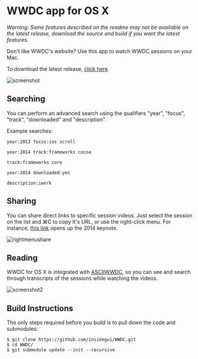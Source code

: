 # WWDC app for OS X

*Warning: Some features described on the readme may not be available on the latest release, download the source and build if you want the latest features.*

Don't like WWDC's website? Use this app to watch WWDC sessions on your Mac.

To download the latest release, [click here](https://github.com/insidegui/WWDC/blob/master/Releases/WWDC_latest.zip?raw=true).

![screenshot](https://raw.githubusercontent.com/insidegui/WWDC/master/screenshots/screenshot.png)

## Searching

You can perform an advanced search using the qualifiers "year", "focus", "track", "downloaded" and "description".

Example searches:

	year:2013 focus:ios scroll

	year:2014 track:frameworks cocoa

	track:frameworks core
	
	year:2014 downloaded:yes
	
	description:iwork
	
## Sharing

You can share direct links to specific session videos. Just select the session on the list and ⌘C to copy It's URL, or use the right-click menu. For instance, [this link](wwdc://2014/101) opens up the 2014 keynote.

![rightmenushare](https://raw.githubusercontent.com/insidegui/WWDC/master/screenshots/rightmenushare.png)

## Reading

WWDC for OS X is integrated with [ASCIIWWDC](http://asciiwwdc.com), so you can see and search through transcripts of the sessions while watching the videos.

![screenshot2](https://raw.githubusercontent.com/insidegui/WWDC/master/screenshots/screenshot2.png)

## Build Instructions

The only steps required before you build is to pull down the code and submodules:

	$ git clone https://github.com/insidegui/WWDC.git
	$ cd WWDC/
	$ git submodule update --init --recursive
